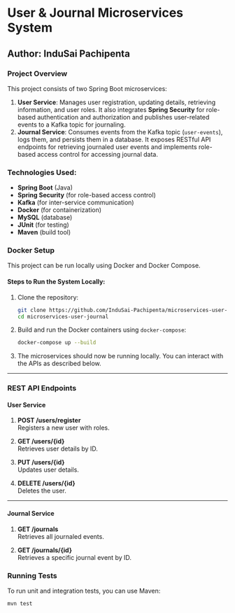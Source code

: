 # User & Journal Microservices System

## Author: InduSai Pachipenta

### Project Overview
This project consists of two Spring Boot microservices:
1. **User Service**: Manages user registration, updating details, retrieving information, and user roles. It also integrates **Spring Security** for role-based authentication and authorization and publishes user-related events to a Kafka topic for journaling.
2. **Journal Service**: Consumes events from the Kafka topic (`user-events`), logs them, and persists them in a database. It exposes RESTful API endpoints for retrieving journaled user events and implements role-based access control for accessing journal data.

### Technologies Used:
- **Spring Boot** (Java)
- **Spring Security** (for role-based access control)
- **Kafka** (for inter-service communication)
- **Docker** (for containerization)
- **MySQL** (database)
- **JUnit** (for testing)
- **Maven** (build tool)

### Docker Setup
This project can be run locally using Docker and Docker Compose.

#### Steps to Run the System Locally:
1. Clone the repository:
    ```bash
    git clone https://github.com/InduSai-Pachipenta/microservices-user-journal.git
    cd microservices-user-journal
    ```
2. Build and run the Docker containers using `docker-compose`:
    ```bash
    docker-compose up --build
    ```

3. The microservices should now be running locally. You can interact with the APIs as described below.

---

### REST API Endpoints

#### **User Service**
1. **POST /users/register**  
   Registers a new user with roles.

2. **GET /users/{id}**  
   Retrieves user details by ID.

3. **PUT /users/{id}**  
   Updates user details.

4. **DELETE /users/{id}**  
   Deletes the user.

---

#### **Journal Service**
1. **GET /journals**  
   Retrieves all journaled events.

2. **GET /journals/{id}**  
   Retrieves a specific journal event by ID.

### Running Tests
To run unit and integration tests, you can use Maven:
```bash
mvn test
